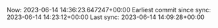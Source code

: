 Now: 2023-06-14 14:36:23.647247+00:00 Earliest commit since sync: 2023-06-14 14:23:12+00:00 Last sync: 2023-06-14 14:09:28+00:00
